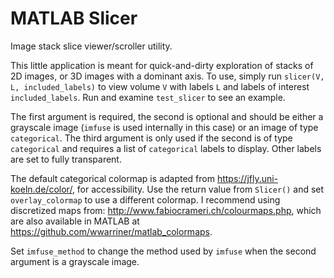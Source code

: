 # MATLAB Slicer
Image stack slice viewer/scroller utility.

This little application is meant for quick-and-dirty exploration of stacks of 2D images, or 3D images with a dominant axis. To use, simply run `slicer(V, L, included_labels)` to view volume `V` with labels `L` and labels of interest `included_labels`. Run and examine `test_slicer` to see an example.

The first argument is required, the second is optional and should be either a grayscale image (`imfuse` is used internally in this case) or an image of type `categorical`. The third argument is only used if the second is of type `categorical` and requires a list of `categorical` labels to display. Other labels are set to fully transparent.

The default categorical colormap is adapted from https://jfly.uni-koeln.de/color/, for accessibility. Use the return value from `Slicer()` and set `overlay_colormap` to use a different colormap. I recommend using discretized maps from: http://www.fabiocrameri.ch/colourmaps.php, which are also available in MATLAB at https://github.com/wwarriner/matlab_colormaps.

Set `imfuse_method` to change the method used by `imfuse` when the second argument is a grayscale image.
